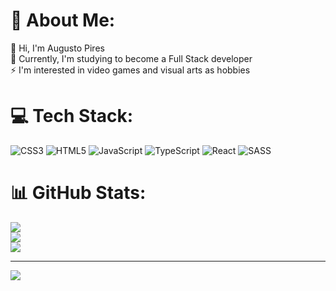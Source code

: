 # 💫 About Me:
💬 Hi, I'm Augusto Pires<br>🌱 Currently, I'm studying to become a Full Stack developer<br>⚡ I'm interested in video games and visual arts as hobbies


# 💻 Tech Stack:
![CSS3](https://img.shields.io/badge/css3-%231572B6.svg?style=for-the-badge&logo=css3&logoColor=white) ![HTML5](https://img.shields.io/badge/html5-%23E34F26.svg?style=for-the-badge&logo=html5&logoColor=white) ![JavaScript](https://img.shields.io/badge/javascript-%23323330.svg?style=for-the-badge&logo=javascript&logoColor=%23F7DF1E) ![TypeScript](https://img.shields.io/badge/typescript-%23007ACC.svg?style=for-the-badge&logo=typescript&logoColor=white) ![React](https://img.shields.io/badge/react-%2320232a.svg?style=for-the-badge&logo=react&logoColor=%2361DAFB) ![SASS](https://img.shields.io/badge/SASS-hotpink.svg?style=for-the-badge&logo=SASS&logoColor=white)
# 📊 GitHub Stats:
![](https://github-readme-stats.vercel.app/api?username=augustop01&theme=dark&hide_border=false&include_all_commits=false&count_private=false)<br/>
![](https://github-readme-streak-stats.herokuapp.com/?user=augustop01&theme=dark&hide_border=false)<br/>
![](https://github-readme-stats.vercel.app/api/top-langs/?username=augustop01&theme=dark&hide_border=false&include_all_commits=false&count_private=false&layout=compact)

---
[![](https://visitcount.itsvg.in/api?id=augustop01&icon=0&color=9)](https://visitcount.itsvg.in)

<!-- Proudly created with GPRM ( https://gprm.itsvg.in ) -->
